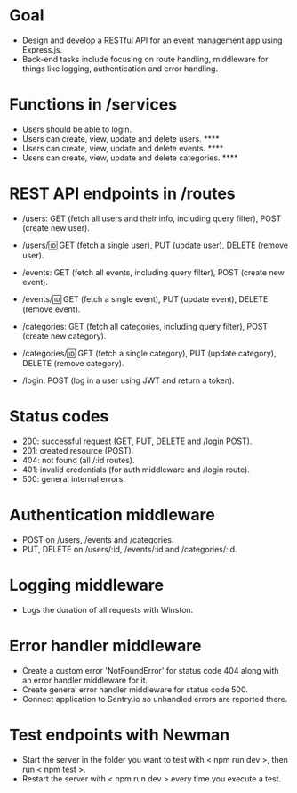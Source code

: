 # Goal

- Design and develop a RESTful API for an event management app using Express.js. 
- Back-end tasks include focusing on route handling, middleware for things like logging, authentication and error handling. 

# Functions in /services

- Users should be able to login. 
- Users can create, view, update and delete users. ****
- Users can create, view, update and delete events. **** 
- Users can create, view, update and delete categories. ****

# REST API endpoints in /routes

- /users: GET (fetch all users and their info, including query filter), POST (create new user).
- /users/:id: GET (fetch a single user), PUT (update user), DELETE (remove user).

- /events: GET (fetch all events, including query filter), POST (create new event).
- /events/:id: GET (fetch a single event), PUT (update event), DELETE (remove event).

- /categories: GET (fetch all categories, including query filter), POST (create new category).
- /categories/:id: GET (fetch a single category), PUT (update category), DELETE (remove category).

- /login: POST (log in a user using JWT and return a token).

# Status codes

- 200: successful request (GET, PUT, DELETE and /login POST).
- 201: created resource (POST).
- 404: not found (all /:id routes).
- 401: invalid credentials (for auth middleware and /login route).
- 500: general internal errors.

# Authentication middleware

- POST on /users, /events and /categories.
- PUT, DELETE on /users/:id, /events/:id and /categories/:id.

# Logging middleware

- Logs the duration of all requests with Winston. 

# Error handler middleware

- Create a custom error 'NotFoundError' for status code 404 along with an error handler middleware for it.
- Create general error handler middleware for status code 500.
- Connect application to Sentry.io so unhandled errors are reported there.

# Test endpoints with Newman

- Start the server in the folder you want to test with < npm run dev >, then run < npm test >.
- Restart the server with < npm run dev > every time you execute a test. 
